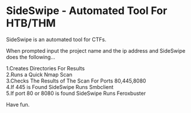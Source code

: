 # SideSwipe - Automated Tool For HTB/THM


SideSwipe is an automated tool for CTFs. 

When prompted input the project name and the ip address and SideSwipe does the following...

1.Creates Directories For Results\
2.Runs a Quick Nmap Scan\
3.Checks The Results of The Scan For Ports 80,445,8080\
4.If 445 is Found SideSwipe Runs Smbclient\
5.If port 80 or 8080 is found SideSwipe Runs Feroxbuster  
  
Have fun.

